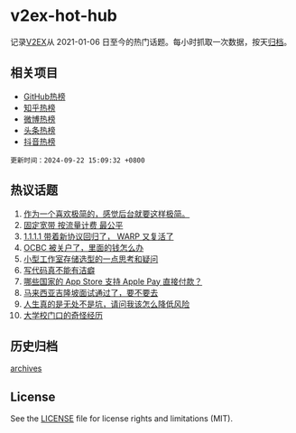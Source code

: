 # v2ex-hot-hub

 记录[V2EX](https://www.v2ex.com/)从 2021-01-06 日至今的热门话题。每小时抓取一次数据，按天[归档](archives)。
 
 ## 相关项目

- [GitHub热榜](https://github.com/lonnyzhang423/github-hot-hub)
- [知乎热榜](https://github.com/lonnyzhang423/zhihu-hot-hub)
- [微博热榜](https://github.com/lonnyzhang423/weibo-hot-hub)
- [头条热榜](https://github.com/lonnyzhang423/toutiao-hot-hub)
- [抖音热榜](https://github.com/lonnyzhang423/douyin-hot-hub)


 `更新时间：2024-09-22 15:09:32 +0800`

## 热议话题

1. [作为一个喜欢极简的，感觉后台就要这样极简。](https://www.v2ex.com/t/1074643)
1. [固定宽带 按流量计费 最公平](https://www.v2ex.com/t/1074762)
1. [1.1.1.1 带着新协议回归了， WARP 又复活了](https://www.v2ex.com/t/1074753)
1. [OCBC 被关户了，里面的钱怎么办](https://www.v2ex.com/t/1074629)
1. [小型工作室存储选型的一点思考和疑问](https://www.v2ex.com/t/1074658)
1. [写代码真不能有洁癖](https://www.v2ex.com/t/1074626)
1. [哪些国家的 App Store 支持 Apple Pay 直接付款？](https://www.v2ex.com/t/1074659)
1. [马来西亚吉隆坡面试通过了，要不要去](https://www.v2ex.com/t/1074675)
1. [人生真的是无处不是坑，请问我该怎么降低风险](https://www.v2ex.com/t/1074670)
1. [大学校门口的奇怪经历](https://www.v2ex.com/t/1074671)

## 历史归档

[archives](archives)

## License

See the [LICENSE](LICENSE) file for license rights and limitations (MIT).
